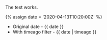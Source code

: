 ---
---

The test works.

{% assign date = '2020-04-13T10:20:00Z' %}

- Original date - {{ date }}
- With timeago filter - {{ date | timeago }}
